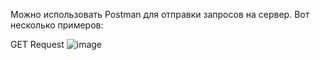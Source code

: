 Можно использовать Postman для отправки запросов на сервер. Вот несколько примеров:

GET Request
![image](https://github.com/brezginaor/http-server/assets/128047004/0649b876-fbca-490a-9f10-4a638af40423)
